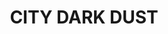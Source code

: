---
title: "CITY DARK DUST"
price: "TBA"
desc: "Opis nije dostupan"
img_path: "/assets/img/A.MIG-3028.jpg"
brand: AMMO
available: true
cat: "weathering"
subcat: "PIGMENTS (35 mL)"
subsubcat: "SS"
---